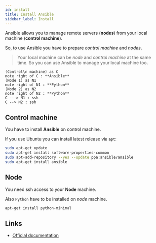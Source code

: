 ```yaml
---
id: install
title: Install Ansible
sidebar_label: Install
---
```


Ansible allows you to manage remote servers (**nodes**) from your local machine (**control machine**).

So, to use Ansible you have to prepare _control machine_ and _nodes_.

> Your local machine can be _node_ and _control machine_ at the same time. So you can use Ansible to manage your
local machine too.

```uml
(Control\n machine) as C
note right of C : **Ansible**
(Node 1) as N1
note right of N1 : **Python**
(Node 2) as N2
note right of N2 : **Python**
C ---> N1 : ssh
C --> N2 : ssh
```

## Control machine

You have to install **Ansible** on control machine.

If you use Ubuntu you can install latest release via `apt`:

```bash
sudo apt-get update
sudo apt-get install software-properties-common
sudo apt-add-repository --yes --update ppa:ansible/ansible
sudo apt-get install ansible
```

## Node

You need ssh access to your **Node** machine.

Also `Python` have to be installed on *node* machine.

```bash
apt-get install python-minimal
```

## Links

- [Official documentation](https://docs.ansible.com/ansible/latest/installation_guide/intro_installation.html)